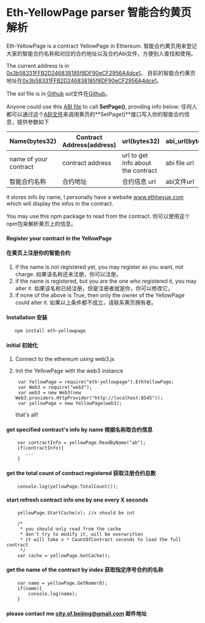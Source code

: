 Eth-YellowPage parser   智能合约黄页解析
=========================

Eth-YellowPage is a contract YellowPage in Ethereum.
智能合约黄页用来登记大家的智能合约名称和对应的合约地址以及合约Abi文件，方便别人查找和使用。

The current address is in [0x3b58331FFB2D246838185f8DF90eCF2956A4dce1](https://etherchain.org/account/0x3b58331FFB2D246838185f8DF90eCF2956A4dce1)。
目前的智能合约黄页地址在[0x3b58331FFB2D246838185f8DF90eCF2956A4dce1](https://etherchain.org/account/0x3b58331FFB2D246838185f8DF90eCF2956A4dce1)。

The sol file is in [Github](https://github.com/lkiversonlk/eth-yellowpage/blob/master/contracts/YellowPage.sol)
sol文件在[Github](https://github.com/lkiversonlk/eth-yellowpage/blob/master/contracts/YellowPage.sol)。

Anyone could use this [ABI file](https://github.com/lkiversonlk/eth-yellowpage/blob/master/build/contracts/YellowPage.json) to call **SetPage()**, provding info below:
任何人都可以通过这个[ABI文件](https://github.com/lkiversonlk/eth-yellowpage/blob/master/build/contracts/YellowPage.json)来调用黄页的**SetPage()**接口写入你的智能合约信息，提供参数如下

| Name(bytes32) | Contract Address(address) | url(bytes32) | abi_url(bytes32) |
|-|------|-|-|
| name of your contract  |  contract address | url to get info about the contract  | abi file url | 
| 智能合约名称 | 合约地址 | 合约信息 url | abi文件url |

it stores info by name, I personally have a website www.ethheyue.com which will display the infos in the contract.

You may use this npm package to read from the contract.
你可以使用这个npm包来解析黄页上的信息。

#### Register your contract in the YellowPage
#### 在黄页上注册你的智能合约

1. if the name is not registered yet, you may register as you want, not charge.
如果该名称还未注册，你可以注册。
2. if the name is registered, but you are the one who registered it, you may alter it.
如果该名称已经注册，但是注册者就是你，你可以修改它。
3. if none of the above is True, then only the owner of the YellowPage could alter it.
如果以上条件都不成立，请联系黄页拥有者。

#### Installation 安装
       npm install eth-yellowpage
#### initial 初始化
1. Connect to the ethereum using web3.js
2. Init the YellowPage with the web3 instance
        
        var YellowPage = require("eth-yellowpage").EthYellowPage;
        var Web3 = require("web3");
        var web3 = new Web3(new Web3.providers.HttpProvider("http://localhost:8545"));        
        var yellowPage = new YellowPage(web3);        
    that's all!
    
#### get specified contract's info by name 根据名称取合约信息

        var contractInfo = yellowPage.ReadByName("ab");
        if(contractInfo){
           ...
        }

#### get the total count of contract registered 获取注册合约总数

        console.log(yellowPage.TotalCount());

#### start refresh contract info one by one every X seconds

        yellowPage.StartCache(x); //x should be int
        
        /*
         * you should only read from the cache
         * don't try to modify it, will be overwritten
         * it will take x * CountOfContract seconds to load the full contract
         */
        var cache = yellowPage.GetCache();
         
#### get the name of the contract by index 获取指定序号合约的名称

        var name = yellowPage.GetName(0);
        if(name){
            console.log(name);
        }

#### please contact me city.of.beijing@gmail.com 邮件地址